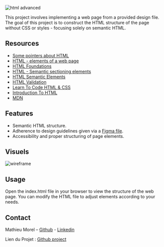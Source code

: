 ![html advanced](https://github.com/MathieuMorel62/holbertonschool-web-development/assets/113856302/0481db06-4865-4899-87d2-7ea3fe81b1e7)

This project involves implementing a web page from a provided design file. The goal of this project is to construct the HTML structure of the page without CSS or styles - focusing solely on semantic HTML.

## Resources

- [Some pointers about HTML](https://intranet.hbtn.io/concepts/834)
- [HTML - elements of a web page](https://intranet.hbtn.io/concepts/835)
- [HTML Foundations](https://intranet.hbtn.io/concepts/836)
- [HTML - Semantic sectioning elements](https://intranet.hbtn.io/concepts/837)
- [HTML Semantic Elements](https://intranet.hbtn.io/concepts/838)
- [HTML Validation](https://intranet.hbtn.io/concepts/839)
- [Learn To Code HTML & CSS](https://learn.shayhowe.com/html-css/)
- [Introduction To HTML](https://developer.mozilla.org/en-US/docs/Learn/HTML/Introduction_to_HTML)
- [MDN](https://developer.mozilla.org/en-US/)

## Features

- Semantic HTML structure.
- Adherence to design guidelines given via a [Figma file](https://www.figma.com/file/XrEAsu1vQj5fhVaNG38d2W/Homepage?type=design&node-id=0-1&mode=design&t=86PwklJq0TyGCuej-0).
- Accessibility and proper structuring of page elements.

## Visuels

![wireframe](https://github.com/MathieuMorel62/holbertonschool-web-development/assets/113856302/ad2deab9-153e-47a5-b834-3688b5536b31)

## Usage

Open the index.html file in your browser to view the structure of the web page. You can modify the HTML file to adjust elements according to your needs.

## Contact

Mathieu Morel – [Github](https://github.com/MathieuMorel62) - [Linkedin](https://www.linkedin.com/in/mathieu-morel-9ab457261/)

Lien du Projet : [Github project](https://github.com/MathieuMorel62/holbertonschool-web-development)
